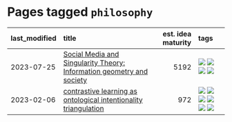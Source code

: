 # Pages tagged `philosophy`

|last_modified|title|est. idea maturity|tags
|:---|:---|---:|:---|
|2023-07-25|[Social Media and Singularity Theory: Information geometry and society](../social_singularities.md)|5192|[![](https://img.shields.io/badge/tag-alignment-b4243e)](../tags/alignment.md) [![](https://img.shields.io/badge/tag-information_geometry-db71cb)](../tags/information_geometry.md) [![](https://img.shields.io/badge/tag-philosophy-2229ca)](../tags/philosophy.md) [![](https://img.shields.io/badge/tag-publication-1eefac)](../tags/publication.md)|
|2023-02-06|[contrastive learning as ontological intentionality triangulation](../contrastive_learning_as_ontological_intentionality_triangulation.md)|972|[![](https://img.shields.io/badge/tag-meta-d5ffe)](../tags/meta.md) [![](https://img.shields.io/badge/tag-philosophy-2229ca)](../tags/philosophy.md) [![](https://img.shields.io/badge/tag-semiotics-3b815)](../tags/semiotics.md) [![](https://img.shields.io/badge/tag-synesthesia-3b18a)](../tags/synesthesia.md) [![](https://img.shields.io/badge/tag-theory-957448)](../tags/theory.md) [![](https://img.shields.io/badge/tag-wip-ea1833)](../tags/wip.md)|